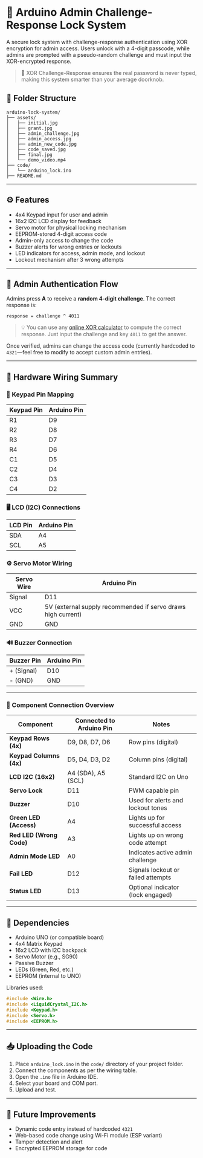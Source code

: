 # 🔐 Arduino Admin Challenge-Response Lock System

A secure lock system with challenge-response authentication using XOR encryption for admin access. Users unlock with a 4-digit passcode, while admins are prompted with a pseudo-random challenge and must input the XOR-encrypted response.

> 🧠 XOR Challenge-Response ensures the real password is never typed, making this system smarter than your average doorknob.

## 📁 Folder Structure

```
arduino-lock-system/
├── assets/
│   ├── initial.jpg
│   ├── grant.jpg
│   ├── admin_challenge.jpg
│   ├── admin_access.jpg
│   ├── admin_new_code.jpg
│   ├── code_saved.jpg
│   ├── final.jpg
│   └── demo_video.mp4
├── code/
│   └── arduino_lock.ino
├── README.md
```

---

## ⚙️ Features

- 4x4 Keypad input for user and admin
- 16x2 I2C LCD display for feedback
- Servo motor for physical locking mechanism
- EEPROM-stored 4-digit access code
- Admin-only access to change the code
- Buzzer alerts for wrong entries or lockouts
- LED indicators for access, admin mode, and lockout
- Lockout mechanism after 3 wrong attempts

---

## 🔐 Admin Authentication Flow

Admins press **A** to receive a **random 4-digit challenge**. The correct response is:

```
response = challenge ^ 4011
```

> 💡 You can use any [online XOR calculator](https://xor.pw/) to compute the correct response. Just input the challenge and key `4011` to get the answer.

Once verified, admins can change the access code (currently hardcoded to `4321`—feel free to modify to accept custom admin entries).

---

## 🔌 Hardware Wiring Summary

### 🧾 Keypad Pin Mapping

| Keypad Pin | Arduino Pin |
|------------|-------------|
| R1         | D9          |
| R2         | D8          |
| R3         | D7          |
| R4         | D6          |
| C1         | D5          |
| C2         | D4          |
| C3         | D3          |
| C4         | D2          |

### 🖥️ LCD (I2C) Connections

| LCD Pin | Arduino Pin |
|---------|-------------|
| SDA     | A4          |
| SCL     | A5          |

### ⚙️ Servo Motor Wiring

| Servo Wire | Arduino Pin |
|------------|-------------|
| Signal     | D11         |
| VCC        | 5V (external supply recommended if servo draws high current) |
| GND        | GND         |

### 🔊 Buzzer Connection

| Buzzer Pin | Arduino Pin |
|------------|-------------|
| + (Signal) | D10         |
| - (GND)    | GND         |

---

### 🧩 Component Connection Overview

| **Component**         | **Connected to Arduino Pin** | **Notes**                              |
|-----------------------|------------------------------|----------------------------------------|
| **Keypad Rows (4x)**  | D9, D8, D7, D6               | Row pins (digital)                     |
| **Keypad Columns (4x)**| D5, D4, D3, D2              | Column pins (digital)                  |
| **LCD I2C (16x2)**    | A4 (SDA), A5 (SCL)           | Standard I2C on Uno                    |
| **Servo Lock**        | D11                          | PWM capable pin                        |
| **Buzzer**            | D10                          | Used for alerts and lockout tones      |
| **Green LED (Access)**| A4                           | Lights up for successful access        |
| **Red LED (Wrong Code)**| A3                         | Lights up on wrong code attempt        |
| **Admin Mode LED**    | A0                           | Indicates active admin challenge       |
| **Fail LED**          | D12                          | Signals lockout or failed attempts     |
| **Status LED**        | D13                          | Optional indicator (lock engaged)      |

---

## 🔧 Dependencies

- Arduino UNO (or compatible board)
- 4x4 Matrix Keypad
- 16x2 LCD with I2C backpack
- Servo Motor (e.g., SG90)
- Passive Buzzer
- LEDs (Green, Red, etc.)
- EEPROM (internal to UNO)

Libraries used:

```cpp
#include <Wire.h>
#include <LiquidCrystal_I2C.h>
#include <Keypad.h>
#include <Servo.h>
#include <EEPROM.h>
```

---

## 📥 Uploading the Code

1. Place `arduino_lock.ino` in the `code/` directory of your project folder.
2. Connect the components as per the wiring table.
3. Open the `.ino` file in Arduino IDE.
4. Select your board and COM port.
5. Upload and test.

---

## 🏁 Future Improvements

- Dynamic code entry instead of hardcoded `4321`
- Web-based code change using Wi-Fi module (ESP variant)
- Tamper detection and alert
- Encrypted EEPROM storage for code

